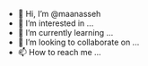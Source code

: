 - 👋 Hi, I’m @maanasseh
- 👀 I’m interested in ...
- 🌱 I’m currently learning ...
- 💞️ I’m looking to collaborate on ...
- 📫 How to reach me ...

<!---
maanasseh/maanasseh is a ✨ special ✨ repository because its `README.md` (this file) appears on your GitHub profile.
You can click the Preview link to take a look at your changes.
--->
